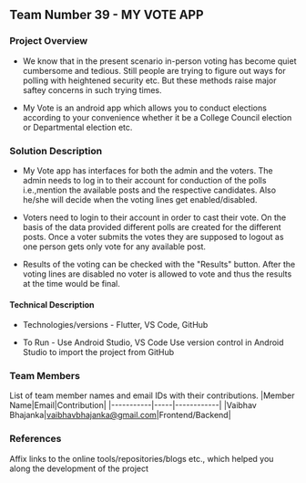 ## Team Number 39 - MY VOTE APP

### Project Overview

* We know that in the present scenario in-person voting has become quiet cumbersome and tedious. 
  Still people are trying to figure out ways for polling with heightened security etc.
  But these methods raise major saftey concerns in such trying times.

* My Vote is an android app which allows you to conduct elections according to your convenience
  whether it be a College Council election or Departmental election etc. 

### Solution Description

* My Vote app has interfaces for both the admin and the voters. The admin needs to log in to their account 
for conduction of the polls i.e.,mention the available posts and the respective candidates. Also he/she will
decide when the voting lines get enabled/disabled.

* Voters need to login to their account in order to cast their vote. On the basis of the data provided different 
polls are created for the different posts. Once a voter submits the votes they are supposed to logout as one person 
gets only vote for any available post.

* Results of the voting can be checked with the "Results" button. After the voting lines are disabled no voter is 
allowed to vote and thus the results at the time would be final.

#### Technical Description

* Technologies/versions - Flutter, VS Code, GitHub

* To Run - Use Android Studio, VS Code 
  Use version control in Android Studio to import the project from GitHub

### Team Members
List of team member names and email IDs with their contributions.
|Member Name|Email|Contribution|
|-----------|-----|------------|
|Vaibhav Bhajanka|vaibhavbhajanka@gmail.com|Frontend/Backend|

### References
Affix links to the online tools/repositories/blogs etc., which helped you along the development of the project
